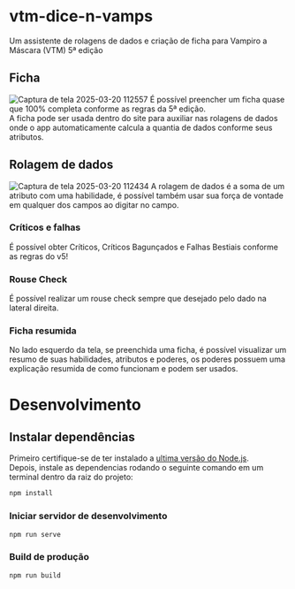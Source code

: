 # vtm-dice-n-vamps
Um assistente de rolagens de dados e criação de ficha para Vampiro a Máscara (VTM) 5ª edição
## Ficha
![Captura de tela 2025-03-20 112557](https://github.com/user-attachments/assets/8417a7da-6da1-4c11-96a3-35133d0704e1)
É possível preencher um ficha quase que 100% completa conforme as regras da 5ª edição.<br>
A ficha pode ser usada dentro do site para auxiliar nas rolagens de dados onde o app automaticamente calcula a quantia de dados conforme seus atributos.

## Rolagem de dados
![Captura de tela 2025-03-20 112434](https://github.com/user-attachments/assets/15068e15-fa03-40c7-bd4d-6885433449fc)
A rolagem de dados é a soma de um atributo com uma habilidade, é possível também usar sua força de vontade em qualquer dos campos ao digitar no campo.<br>
### Críticos e falhas
É possível obter Críticos, Críticos Bagunçados e Falhas Bestiais conforme as regras do v5!

### Rouse Check
É possível realizar um rouse check sempre que desejado pelo dado na lateral direita.

### Ficha resumida
No lado esquerdo da tela, se preenchida uma ficha, é possível visualizar um resumo de suas habilidades, atributos e poderes, os poderes possuem uma explicação resumida de como funcionam e podem ser usados.

# Desenvolvimento
## Instalar dependências
Primeiro certifique-se de ter instalado a [ultima versão do Node.js](https://nodejs.org/en/download).\
Depois, instale as dependencias rodando o seguinte comando em um terminal dentro da raiz do projeto:
```bash
npm install
```

### Iniciar servidor de desenvolvimento
```bash
npm run serve
```

### Build de produção
```bash
npm run build
```
